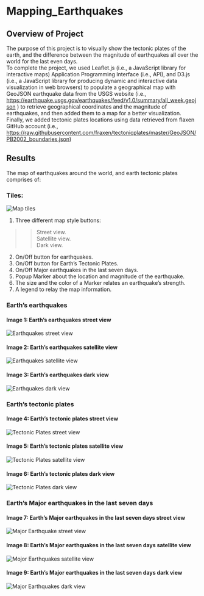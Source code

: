 # Mapping_Earthquakes
## Overview of Project
The purpose of this project is to visually show the tectonic plates of the earth, and the difference between the magnitude of earthquakes all over the world for the last even days. </br>
To complete the project, we used Leaflet.js (i.e., a JavaScript library for interactive maps) Application Programming Interface (i.e., API), and D3.js (i.e., a JavaScript library for producing dynamic and interactive data visualization in web browsers) to populate a geographical map with GeoJSON earthquake data
from the USGS website (i.e., https://earthquake.usgs.gov/earthquakes/feed/v1.0/summary/all_week.geojson ) to retrieve geographical coordinates and the magnitude of earthquakes, and then added them to a map for a better visualization. </br> Finally, we added tectonic plates locations using data retrieved from flaxen GitHub account (i.e., https://raw.githubusercontent.com/fraxen/tectonicplates/master/GeoJSON/PB2002_boundaries.json) 

## Results
The map of earthquakes around the world, and earth tectonic plates comprises of:
### Tiles:
![Map tiles](https://user-images.githubusercontent.com/34750363/160291323-d8cafce9-7a31-4e3b-aa85-6d41f576da38.png) </br>
1.	Three different map style buttons: </br>
  >> Street view. </br>
  >> Satellite view. </br>
  >> Dark view. </br>
2.	On/Off button for earthquakes.
3.	On/Off button for Earth’s Tectonic Plates.
4.	On/Off Major earthquakes in the last seven days.
5.	Popup Marker about the location and magnitude of the earthquake.
6.	The size and the color of a Marker relates an earthquake’s strength.
7.	A legend to relay the map information.

### Earth’s earthquakes
#### Image 1: Earth’s earthquakes street view </br>
![Earthquakes street view](https://user-images.githubusercontent.com/34750363/160291611-e98b7be2-8cad-4730-bcf4-4008fc95d858.png)

#### Image 2: Earth’s earthquakes satellite view </br>
![Earthquakes satellite view](https://user-images.githubusercontent.com/34750363/160291644-a70dbdf5-500f-420e-a326-288998b1fa4b.png)

#### Image 3: Earth’s earthquakes dark view </br>
![Earthquakes dark view](https://user-images.githubusercontent.com/34750363/160291659-162083f7-1475-49b1-9fb6-8a7f6b723c2a.png) 

### Earth’s tectonic plates
#### Image 4: Earth’s tectonic plates street view </br>
![Tectonic Plates street view](https://user-images.githubusercontent.com/34750363/160291699-c11054b5-45ea-4fef-badc-d885cecef032.png)

#### Image 5: Earth’s tectonic plates satellite view </br>
![Tectonic Plates satellite view](https://user-images.githubusercontent.com/34750363/160291731-b9ebdcf9-fb2b-4f5c-bd6d-6ad37532cc29.png)

#### Image 6: Earth’s tectonic plates dark view </br>   
![Tectonic Plates dark view](https://user-images.githubusercontent.com/34750363/160291762-e2c77f09-ce96-4350-939a-62e265372046.png)

### Earth’s Major earthquakes in the last seven days
#### Image 7: Earth’s Major earthquakes in the last seven days street view </br>
![Major Earthquake street view](https://user-images.githubusercontent.com/34750363/160291778-8037ed6f-0dcf-4980-be65-8868011b2994.png)

#### Image 8: Earth’s Major earthquakes in the last seven days satellite view </br>
![Mojor Earthquakes satellite view](https://user-images.githubusercontent.com/34750363/160291822-29d84ea4-6ac7-40af-ab7a-01cf9624c4f8.png)

#### Image 9: Earth’s Major earthquakes in the last seven days dark view </br>
![Major Earthquakes dark view](https://user-images.githubusercontent.com/34750363/160291840-3be27c0f-3639-4ee5-b07a-2f6485742d72.png) 

